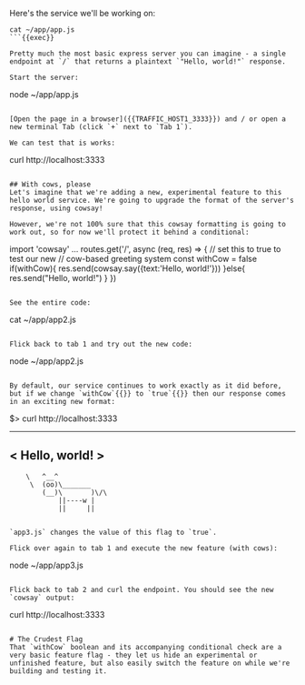 Here's the service we'll be working on:

```
cat ~/app/app.js
```{{exec}}

Pretty much the most basic express server you can imagine - a single endpoint at `/` that returns a plaintext `"Hello, world!"` response.

Start the server:
```
node ~/app/app.js
```{{exec}}

[Open the page in a browser]({{TRAFFIC_HOST1_3333}}) and / or open a new terminal Tab (click `+` next to `Tab 1`).

We can test that is works:

```
curl http://localhost:3333
```{{exec}}

## With cows, please
Let's imagine that we're adding a new, experimental feature to this hello world service. We're going to upgrade the format of the server's response, using cowsay!

However, we're not 100% sure that this cowsay formatting is going to work out, so for now we'll protect it behind a conditional:

```
import 'cowsay'
...
routes.get('/', async (req, res) => {
  // set this to true to test our new
  // cow-based greeting system
  const withCow = false
  if(withCow){
    res.send(cowsay.say({text:'Hello, world!'}))
  }else{
    res.send("Hello, world!")
  }
})
```{{}}

See the entire code:

```
cat ~/app/app2.js
```{{exec}}

Flick back to tab 1 and try out the new code:

```
node ~/app/app2.js
```{{exec interrupt}}

By default, our service continues to work exactly as it did before, but if we change `withCow`{{}} to `true`{{}} then our response comes in an exciting new format:

```
$> curl http://localhost:3333
 _______________
< Hello, world! >
 ---------------
        \   ^__^
         \  (oo)\_______
            (__)\       )\/\
                ||----w |
                ||     ||
```{{}}

`app3.js` changes the value of this flag to `true`.

Flick over again to tab 1 and execute the new feature (with cows):

```
node ~/app/app3.js
```{{exec interrupt}}

Flick back to tab 2 and curl the endpoint. You should see the new `cowsay` output:
```
curl http://localhost:3333
```{{exec}}

# The Crudest Flag
That `withCow` boolean and its accompanying conditional check are a very basic feature flag - they let us hide an experimental or unfinished feature, but also easily switch the feature on while we're building and testing it.